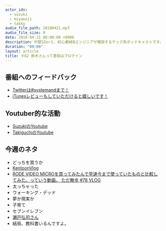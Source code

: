 ```yaml
---
actor_ids:
  - suzuki
  - miyanoji
  - takky
audio_file_path: 20180421.mp3
audio_file_size: 0
date: 2018-04-21 00:00:00 +0900
description: 中堅SIerと、初心者WEBエンジニアが雑談するテック系ポッドキャストです。
duration: "00:00"
layout: article
title: ＃62 鈴木さんって普段はプロテイン
---
```

## 番組へのフィードバック
* [Twitterは#systemandまで！](https://twitter.com/search?q=%23systemand)
* [iTunesレビューもしていただけると嬉しいです！](https://itunes.apple.com/jp/podcast/systemand-online/id1205168408?mt=2)

## Youtuber的な活動
* [SuzukiのYoutube](https://www.youtube.com/channel/UCqTozqKO5AWD8OccCnW3Rvw)
* [TakiguchiのYoutube](https://www.youtube.com/channel/UCtoXGiMeDggQPdGoanDE2sA)


## 今週のネタ
* どっちを買うか
* [KentoonVlog](https://www.youtube.com/channel/UCljLegRnHaPw9z7fFQYLeeQ)
* [RODE VIDEO MICROを買ってみたんで早速今まで使っていたものと比較してみた。っていう動画。 ただ散歩 #78 VLOG](https://www.youtube.com/watch?v=5YSUGH2XnJY)
* 太っちゃった
* ウォーキング・デッド
* 夢か現実か
* 子育て
* セブンイレブン
* [瀬戸弘司さん](https://www.youtube.com/channel/UCFBjsYvwX7kWUjQoW7GcJ5A)
* 結局、教科書いるんですよ。

